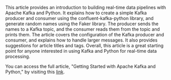 This article provides an introduction to building real-time data pipelines with Apache Kafka and Python. It explains how to create a simple Kafka producer and consumer using the confluent-kafka-python library, and generate random names using the Faker library. The producer sends the names to a Kafka topic, and the consumer reads them from the topic and prints them. The article covers the configuration of the Kafka producer and consumer, and explains how to handle larger messages. It also provides suggestions for article titles and tags. Overall, this article is a great starting point for anyone interested in using Kafka and Python for real-time data processing.

You can access the full article, "Getting Started with Apache Kafka and Python," by visiting this [link](https://sohailhosseini.substack.com/p/getting-started-with-apache-kafka).
